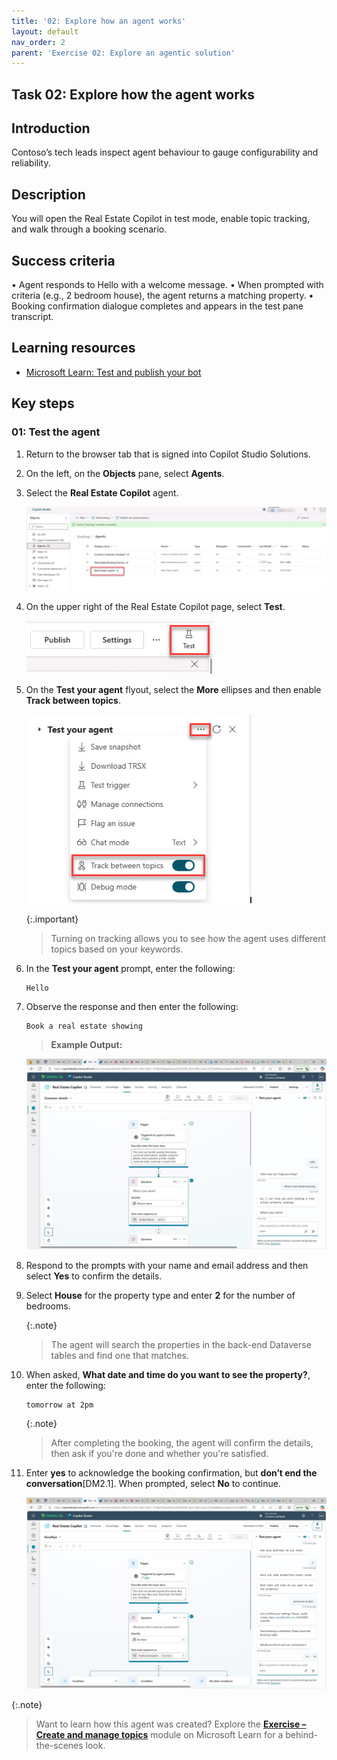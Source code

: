 ```yaml
---
title: '02: Explore how an agent works'
layout: default
nav_order: 2
parent: 'Exercise 02: Explore an agentic solution'
---
```

## Task 02: Explore how the agent works

## Introduction
Contoso’s tech leads inspect agent behaviour to gauge configurability and reliability.

## Description
You will open the Real Estate Copilot in test mode, enable topic tracking, and walk through a booking scenario.

## Success criteria
•	Agent responds to Hello with a welcome message.
•	When prompted with criteria (e.g., 2 bedroom house), the agent returns a matching property.
•	Booking confirmation dialogue completes and appears in the test pane transcript.

## Learning resources
- [Microsoft Learn: Test and publish your bot](https://learn.microsoft.com/en-us/training/modules/test-publish-bot/)


## Key steps

### 01: Test the agent


1. Return to the browser tab that is signed into Copilot Studio Solutions.

1. On the left, on the **Objects** pane, select **Agents**. 

1. Select the **Real Estate Copilot** agent.

    ![realEstateCopilot.jpg](../../media/realEstateCopilot.jpg)

1. On the upper right of the Real Estate Copilot page, select **Test**.

    ![test1.jpg](../../media/test1.jpg)     

1. On the **Test your agent** flyout, select the **More** ellipses and then enable **Track between topics**.

    ![trackTopics.jpg](../../media/trackTopics.jpg)

    {:.important}
    > Turning on tracking allows you to see how the agent uses different topics based on your keywords.

1. In the **Test your agent** prompt, enter the following: 

    ```Prompt
    Hello
    ```

1. Observe the response and then enter the following:

    ```Prompt
    Book a real estate showing
    ```

    >**Example Output:**
    >
    ![sx1je5s1.jpg](../../media/sx1je5s1.jpg)

1. Respond to the prompts with your name and email address and then select **Yes** to confirm the details.

    <!-- Enter your *name* and *email address*, then confirm by selecting **yes**
    ![u6xx9mry.jpg](../../media/u6xx9mry.jpg) -->

1. Select **House** for the property type and enter **2** for the number of bedrooms.
    <!-- ![pkywz69w.jpg](../../media/pkywz69w.jpg) -->

    {:.note}
     > The agent will search the properties in the back-end Dataverse tables and find one that matches.
    <!-- ![lynx4w53.jpg](../../media/lynx4w53.jpg) -->

1. When asked, **What date and time do you want to see the property?**, enter the following:

    ```Prompt
    tomorrow at 2pm
    ```

    {:.note}
     > After completing the booking, the agent will confirm the details, then ask if you're done and whether you're satisfied.

1. Enter **yes** to acknowledge the booking confirmation, but **don’t end the conversation**[DM2.1]. When prompted, select **No** to continue.

   ![oov4gs79.jpg](../../media/oov4gs79.jpg)

{:.note} 
> Want to learn how this agent was created? Explore the [**Exercise – Create and manage topics**](https://learn.microsoft.com/en-us/training/modules/manage-power-virtual-agents-topics/) module on Microsoft Learn for a behind-the-scenes look.
